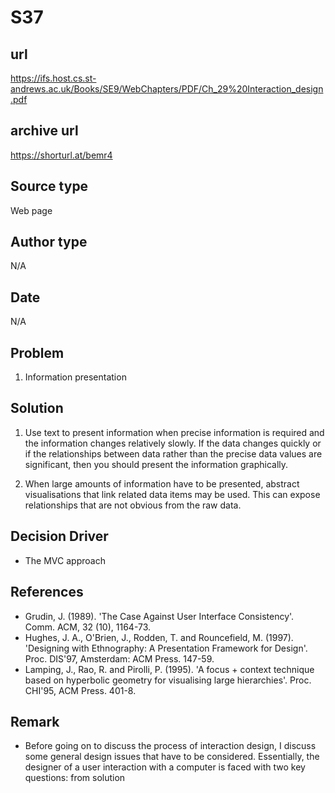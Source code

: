 # S37

## url
https://ifs.host.cs.st-andrews.ac.uk/Books/SE9/WebChapters/PDF/Ch_29%20Interaction_design.pdf

## archive url
https://shorturl.at/bemr4

## Source type
Web page

## Author type
N/A

## Date
N/A

## Problem
1. Information presentation

## Solution 
1. Use text to present information when precise information is
required and the information changes relatively slowly. If the data changes quickly
or if the relationships between data rather than the precise data values are
significant, then you should present the information graphically. 

2. When large amounts of information have to be presented, abstract
visualisations that link related data items may be used. This can expose
relationships that are not obvious from the raw data.


## Decision Driver
- The MVC approach

## References 
- Grudin, J. (1989). 'The Case Against User Interface Consistency'. Comm. ACM, 32
(10), 1164-73.
- Hughes, J. A., O'Brien, J., Rodden, T. and Rouncefield, M. (1997). 'Designing with
Ethnography: A Presentation Framework for Design'. Proc. DIS'97, Amsterdam:
ACM Press. 147-59.
- Lamping, J., Rao, R. and Pirolli, P. (1995). 'A focus + context technique based on
hyperbolic geometry for visualising large hierarchies'. Proc. CHI'95, ACM Press.
401-8.

## Remark
- Before going on to discuss the process of interaction design, I discuss some general
design issues that have to be considered. Essentially, the designer of a user
interaction with a computer is faced with two key questions: from solution